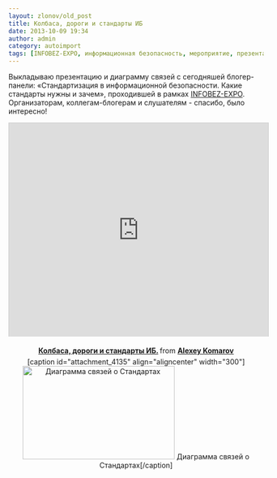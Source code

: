 ```yaml
---
layout: zlonov/old_post
title: Колбаса, дороги и стандарты ИБ
date: 2013-10-09 19:34
author: admin
category: autoimport
tags: [INFOBEZ-EXPO, информационная безопасность, мероприятие, презентация, стандартизация]
---
```

Выкладываю презентацию и диаграмму связей с сегодняшей блогер-панели: «Стандартизация в информационной безопасности. Какие стандарты нужны и зачем», проходившей в рамках <a href="https://www.facebook.com/infobezexpo" target="_blank">INFOBEZ-EXPO</a>. Организаторам, коллегам-блогерам и слушателям - спасибо, было интересно!
<p style="text-align: center;"><iframe style="border: 1px solid #CCC; border-width: 1px 1px 0; margin-bottom: 5px;" src="https://www.slideshare.net/slideshow/embed_code/27024690" height="421" width="512" allowfullscreen="" frameborder="0" marginwidth="0" marginheight="0" scrolling="no"></iframe>

<div style="margin-bottom: 5px; text-align: center;"><strong> <a title="Колбаса, дороги и стандарты ИБ." href="https://www.slideshare.net/zlonov/ss-27024690" target="_blank">Колбаса, дороги и стандарты ИБ.</a> </strong> from <strong><a href="http://www.slideshare.net/zlonov" target="_blank">Alexey Komarov</a></strong></div>
<div style="margin-bottom: 5px; text-align: center;">
[caption id="attachment_4135" align="aligncenter" width="300"]<a href="/assets/uploads/Диаграмма-связей-о-Стандартах.png"><img class="size-medium wp-image-4135" alt="Диаграмма связей о Стандартах" src="/assets/uploads/Диаграмма-связей-о-Стандартах-300x184.png" width="300" height="184" /></a> Диаграмма связей о Стандартах[/caption]
</div>

